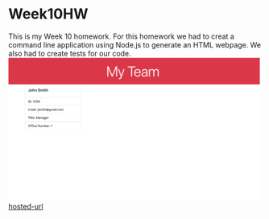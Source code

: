 # Week10HW

This is my Week 10 homework. For this homework we had to creat a command line application using Node.js to generate an HTML webpage. We also had to create tests for our code. 
![screenshot 1](./Assets/screenshot1.png)
[hosted-url](https://avmancillas.github.io/Week10HW/)